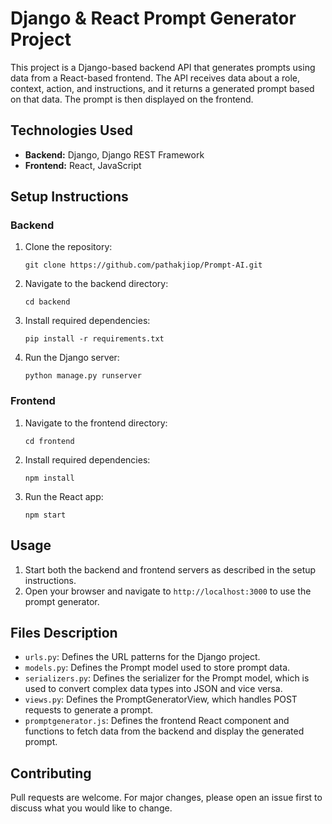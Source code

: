# Django & React Prompt Generator Project

This project is a Django-based backend API that generates prompts using data from a React-based frontend. The API receives data about a role, context, action, and instructions, and it returns a generated prompt based on that data. The prompt is then displayed on the frontend.

## Technologies Used

- **Backend:** Django, Django REST Framework
- **Frontend:** React, JavaScript

## Setup Instructions

### Backend

1. Clone the repository:
   ```
   git clone https://github.com/pathakjiop/Prompt-AI.git
   ```
2. Navigate to the backend directory:
   ```
   cd backend
   ```
3. Install required dependencies:
   ```
   pip install -r requirements.txt
   ```
4. Run the Django server:
   ```
   python manage.py runserver
   ```

### Frontend

1. Navigate to the frontend directory:
   ```
   cd frontend
   ```
2. Install required dependencies:
   ```
   npm install
   ```
3. Run the React app:
   ```
   npm start
   ```

## Usage

1. Start both the backend and frontend servers as described in the setup instructions.
2. Open your browser and navigate to `http://localhost:3000` to use the prompt generator.

## Files Description

- `urls.py`: Defines the URL patterns for the Django project.
- `models.py`: Defines the Prompt model used to store prompt data.
- `serializers.py`: Defines the serializer for the Prompt model, which is used to convert complex data types into JSON and vice versa.
- `views.py`: Defines the PromptGeneratorView, which handles POST requests to generate a prompt.
- `promptgenerator.js`: Defines the frontend React component and functions to fetch data from the backend and display the generated prompt.

## Contributing

Pull requests are welcome. For major changes, please open an issue first to discuss what you would like to change.
